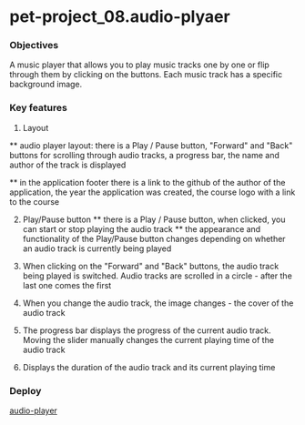 # pet-project_08.audio-plyaer

### Objectives

A music player that allows you to play music tracks one by one or flip through them by clicking on the buttons. Each music track has a specific background image.

### Key features

1. Layout


** audio player layout: there is a Play / Pause button, "Forward" and "Back" buttons for scrolling through audio tracks, a progress bar, the name and author of the track is displayed

** in the application footer there is a link to the github of the author of the application, the year the application was created, the course logo with a link to the course

2. Play/Pause button
** there is a Play / Pause button, when clicked, you can start or stop playing the audio track
** the appearance and functionality of the Play/Pause button changes depending on whether an audio track is currently being played

3. When clicking on the "Forward" and "Back" buttons, the audio track being played is switched. Audio tracks are scrolled in a circle - after the last one comes the first

4. When you change the audio track, the image changes - the cover of the audio track

6. The progress bar displays the progress of the current audio track. Moving the slider manually changes the current playing time of the audio track

7. Displays the duration of the audio track and its current playing time

### Deploy

[audio-player](https://kbatyr-audio-player.netlify.app/)
